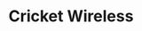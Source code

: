 ---
title: "Cricket Wireless"
url: /zanesville/cricket-wireless-maple-avenue/
shop: mobile phone
---